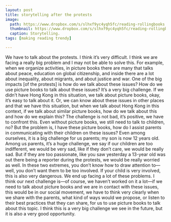 ```yaml
---
layout: post
title: storytelling after the protests
image:
  path: https://www.dropbox.com/s/slhxf9yc4yqh5fc/reading-rollingbooks.png?raw=1
  thumbnail: https://www.dropbox.com/s/slhxf9yc4yqh5fc/reading-rollingbooks.png?raw=1
  caption: Storytelling.
tags: [making reading trendy]

---
```


We have to talk about the protests. I think it’s very difficult. I think we are facing a really big problem and I may not be able to solve this. For example, when we organize activities, in picture books there are many that talks about peace, education on global citizenship, and inside there are a lot about inequality, about migrants, and about justice and war. One of the big impacts [of the protests] is how do we talk about these issues? How do we use picture books to talk about these issues? It’s a very big challenge. If we didn’t have Hong Kong in this situation, we talk about picture books, okay, it’s easy to talk about it. Or, we can know about these issues in other places and that we have this situation, but when we talk about Hong Kong in this context, if we talk about similar picture books, how do we talk about this and how do we explain this? The challenge is not bad, it’s positive, we have to confront this. Even without picture books, we still need to talk to children, no? But the problem is, I have these picture books, how do I assist parents in communicating with their children on these issues? Even among ourselves, it is a big challenge for us parents; my son is now 12 years old. Among us parents, it’s a huge challenge, we say if our children are too indifferent, we would be very sad, like if they don’t care, we would be really sad. But if they are too passionate, like you saw yesterday a 13-year old was out there being a reporter during the protests, we would be really worried as well. In these two extremes, you don’t know how to draw attention to—well, you don’t want them to be too involved.  If your child is very involved, this is also very dangerous. We end up facing a lot of these problems. I think our next challenge is—of course, we haven’t worked on it a lot—if we need to talk about picture books and we are in contact with these issues, this would be in our social movement, we have to think very clearly when we share with the parents, what kind of ways would we propose, or listen to their best practices that they can share, for us to use picture books to talk about this topic. I think this is a very big challenge we see in the future, but it is also a very good opportunity. 
